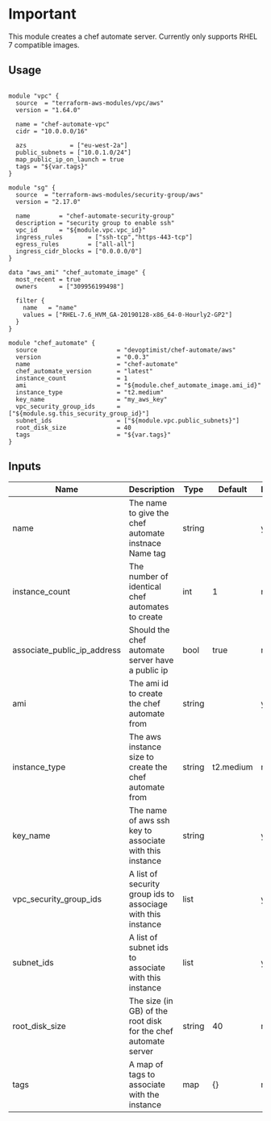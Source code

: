 # Important
This module creates a chef automate server.
Currently only supports RHEL 7 compatible images.

## Usage

```hcl

module "vpc" {
  source  = "terraform-aws-modules/vpc/aws"
  version = "1.64.0"

  name = "chef-automate-vpc"
  cidr = "10.0.0.0/16"

  azs            = ["eu-west-2a"]
  public_subnets = ["10.0.1.0/24"]
  map_public_ip_on_launch = true
  tags = "${var.tags}"
}

module "sg" {
  source  = "terraform-aws-modules/security-group/aws"
  version = "2.17.0"

  name        = "chef-automate-security-group"
  description = "security group to enable ssh"
  vpc_id      = "${module.vpc.vpc_id}"
  ingress_rules       = ["ssh-tcp","https-443-tcp"]
  egress_rules        = ["all-all"]
  ingress_cidr_blocks = ["0.0.0.0/0"]
}

data "aws_ami" "chef_automate_image" {
  most_recent = true
  owners      = ["309956199498"]

  filter {
    name   = "name"
    values = ["RHEL-7.6_HVM_GA-20190128-x86_64-0-Hourly2-GP2"]
  }
}

module "chef_automate" {
  source                      = "devoptimist/chef-automate/aws"
  version                     = "0.0.3"
  name                        = "chef-automate" 
  chef_automate_version       = "latest"
  instance_count              = 1
  ami                         = "${module.chef_automate_image.ami_id}"
  instance_type               = "t2.medium"
  key_name                    = "my_aws_key"
  vpc_security_group_ids      = ["${module.sg.this_security_group_id}"]
  subnet_ids                  = ["${module.vpc.public_subnets}"]
  root_disk_size              = 40
  tags                        = "${var.tags}"
}
```

## Inputs

| Name | Description | Type | Default | Required |
|------|-------------|------|---------|----------|
|name|The name to give the chef automate instnace Name tag|string||yes|
|instance_count|The number of identical chef automates to create|int|1|no|
|associate_public_ip_address|Should the chef automate server have a public ip|bool|true|no|
|ami|The ami id to create the chef automate from|string||yes|
|instance_type|The aws instance size to create the chef automate from|string|t2.medium|no|
|key_name|The name of aws ssh key to associate with this instance|string||yes|
|vpc_security_group_ids|A list of security group ids to associage with this instance|list||yes|
|subnet_ids|A list of subnet ids to associate with this instance|list||yes|
|root_disk_size|The size (in GB) of the root disk for the chef automate server|string|40|no|
|tags|A map of tags to associate with the instance|map|{}|no|
